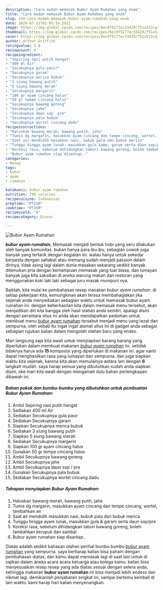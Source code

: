 ```yaml
---
description: "Cara mudah memasak Bubur Ayam Rumahan yang enak"
title: "Cara mudah memasak Bubur Ayam Rumahan yang enak"
slug: 350-cara-mudah-memasak-bubur-ayam-rumahan-yang-enak
date: 2020-07-31T02:05:14.291Z
image: https://img-global.cpcdn.com/recipes/6ec0f9177ec33429/751x532cq70/bubur-ayam-rumahan-foto-resep-utama.jpg
thumbnail: https://img-global.cpcdn.com/recipes/6ec0f9177ec33429/751x532cq70/bubur-ayam-rumahan-foto-resep-utama.jpg
cover: https://img-global.cpcdn.com/recipes/6ec0f9177ec33429/751x532cq70/bubur-ayam-rumahan-foto-resep-utama.jpg
author: Arthur Griffith
ratingvalue: 3.9
reviewcount: 4
recipeingredient:
- "Sepiring nasi putih hangat"
- "400 ml Air"
- "Secukupnya gula pasir"
- "Secukupnya garam"
- "Secukupnya merica bubuk"
- "3 siung bawang putih"
- "5 siung bawang merah"
- "Secukupnya margarin"
- "100 gr ayam cincang halus"
- "50 gr tempe cincang halus"
- "Secukupnya bawang goreng"
- "Secukupnya jahe"
- "Secukupnya daun sop  pre"
- "Secukupnya pala bubuk"
- "Secukupnya wortel cincang dadu"
recipeinstructions:
- "Haluskan bawang merah, bawang putih, jahe"
- "Tumis dg margarin, masukkan ayam cincang dan tempe cincang, wortel, tambahkan air"
- "Saat air mendidih masukkan nasi, bubuk pala dan bubuk merica"
- "Tunggu hingga ayam lunak, masukkan gula &amp; garam serta daun sop/pre"
- "Koreksi rasa, sebelum dihidangkan taburi bawang goreng, boleh tambahkan kerupuk dan sambal"
- "Bubur ayam rumahan siap disantap.."
categories:
- Resep
tags:
- bubur
- ayam
- rumahan

katakunci: bubur ayam rumahan 
nutrition: 299 calories
recipecuisine: Indonesian
preptime: "PT21M"
cooktime: "PT35M"
recipeyield: "4"
recipecategory: Dinner

---
```



![Bubur Ayam Rumahan](https://img-global.cpcdn.com/recipes/6ec0f9177ec33429/751x532cq70/bubur-ayam-rumahan-foto-resep-utama.jpg)

<b><i>bubur ayam rumahan</i></b>, Memasak menjadi bentuk hobi yang seru dilakukan oleh banyak komunitas. bukan hanya para ibu ibu, sebagian cowok juga banyak yang tertarik dengan kegiatan ini. walau hanya untuk sekedar berpesta dengan sahabat atau memang sudah menjadi passion dalam dirinya. tidak asing lagi dalam dunia masakan sekarang sedikit banyak ditemukan pria dengan kemampuan memasak yang luar biasa, dan lumayan banyak juga kita saksikan di aneka warung makan dan restoran yang menggunakan koki laki laki sebagai juru masak mumpuni nya.



Baiklah, kita mulai ke pembahasan resep masakan <i>bubur ayam rumahan</i>. di setiap pekerjaan kita, kemungkinan akan terasa membahagiakan jika sejenak anda menyediakan sebagian waktu untuk memasak bubur ayam rumahan ini. dengan keberhasilan kita dalam memasak menu tersebut, akan menjadikan diri kita bangga oleh hasil olahan anda sendiri. apalagi disini dengan perantara situs ini anda akan mendapatkan pedoman untuk membuat menu <u>bubur ayam rumahan</u> tersebut menjadi menu yang lezat dan sempurna, oleh sebab itu ingat ingat alamat situs ini di gadget anda sebagai sebagian rujukan kalian dalam mengolah olahan baru yang endes.


Mari langsung saja kita awali untuk menyiapkan barang barang yang diperlukan dalam membuat makanan <u><i>bubur ayam rumahan</i></u> ini. setidak tidaknya harus ada <b>15</b> komposisi yang diperlukan di makanan ini. agar nanti dapat menghasilkan rasa yang lumayan dan sempurna. dan juga siapkan waktu kita sejenak, karena kita akan memulainya antara lain dengan <b>6</b> langkah mudah. saya harap semua yang dibutuhkan sudah anda siapkan disini, oke mari kita awali dengan mengamati dulu bahan perlengkapan dibawah ini.

<!--inarticleads1-->

##### Bahan pokok dan bumbu-bumbu yang dibutuhkan untuk pembuatan Bubur Ayam Rumahan:

1. Ambil Sepiring nasi putih hangat
1. Sediakan 400 ml Air
1. Sediakan Secukupnya gula pasir
1. Sediakan Secukupnya garam
1. Siapkan Secukupnya merica bubuk
1. Sediakan 3 siung bawang putih
1. Siapkan 5 siung bawang merah
1. Sediakan Secukupnya margarin
1. Siapkan 100 gr ayam cincang halus
1. Gunakan 50 gr tempe cincang halus
1. Ambil Secukupnya bawang goreng
1. Ambil Secukupnya jahe
1. Ambil Secukupnya daun sop / pre
1. Gunakan Secukupnya pala bubuk
1. Sediakan Secukupnya wortel cincang dadu




<!--inarticleads2-->

##### Tahapan menyiapkan Bubur Ayam Rumahan:

1. Haluskan bawang merah, bawang putih, jahe
1. Tumis dg margarin, masukkan ayam cincang dan tempe cincang, wortel, tambahkan air
1. Saat air mendidih masukkan nasi, bubuk pala dan bubuk merica
1. Tunggu hingga ayam lunak, masukkan gula &amp; garam serta daun sop/pre
1. Koreksi rasa, sebelum dihidangkan taburi bawang goreng, boleh tambahkan kerupuk dan sambal
1. Bubur ayam rumahan siap disantap..




Diatas adalah sedikit bahasan olahan perihal bumbu bumbu <u>bubur ayam rumahan</u> yang sempurna. saya berharap kalian bisa paham dengan pembahasan diatas, dan kamu dapat memasak lagi di saat lain untuk di sajikan dalam aneka acara acara keluarga atau kolega kamu. kalian bisa menyesuaikan resep resep yang ada diatas sesuai dengan selera anda, sehingga makanan <b>bubur ayam rumahan</b> ini bisa menjadi lebih endess dan nikmat lagi. demikianlah penjabaran singkat ini, sampai bertemu kembali di lain waktu. kami harap hari kalian menyenangkan.
